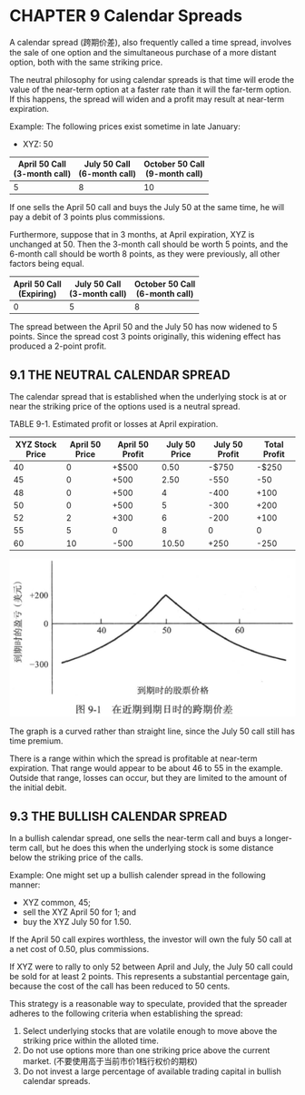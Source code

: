 # CHAPTER 9 Calendar Spreads

A calendar spread (跨期价差), also frequently called a time spread, involves the sale of one option and the simultaneous purchase of a more distant option, both with the same striking price.

The neutral philosophy for using calendar spreads is that time will erode the value of the near-term option at a faster rate than it will the far-term option. If this happens, the spread will widen and a profit may result at near-term expiration.

Example: The following prices exist sometime in late January:

- XYZ: 50

|April 50 Call <br> (3-month call)|July 50 Call <br> (6-month call)|October 50 Call <br> (9-month call)|
|--|--|--|
|5|8|10|

If one sells the April 50 call and buys the July 50 at the same time, he will pay a debit of 3 points plus commissions.

Furthermore, suppose that in 3 months, at April expiration, XYZ is unchanged at 50. Then the 3-month call should be worth 5 points, and the 6-month call should be worth 8 points, as they were previously, all other factors being equal.

|April 50 Call <br> (Expiring)|July 50 Call <br> (3-month call)|October 50 Call <br> (6-month call)|
|--|--|--|
|0|5|8|

The spread between the April 50 and the July 50 has now widened to 5 points. Since the spread cost 3 points originally, this widening effect has produced a 2-point profit.

## 9.1 THE NEUTRAL CALENDAR SPREAD

The calendar spread that is established when the underlying stock is at or near the striking price of the options used is a neutral spread.

TABLE 9-1. Estimated profit or losses at April expiration.

|XYZ Stock Price|April 50 Price|April 50 Profit|July 50 Price|July 50 Profit|Total Profit|
|--|--|--|--|--|--|
|40|0|+$500|0.50|-$750|-$250|
|45|0|+500|2.50|-550|-50|
|48|0|+500|4|-400|+100|
|50|0|+500|5|-300|+200|
|52|2|+300|6|-200|+100|
|55|5|0|8|0|0|
|60|10|-500|10.50|+250|-250|

![FIGURE 9-1](https://github.com/iknowledges/BlogImage/blob/main/Option/Figure-9-1.png?raw=true)

The graph is a curved rather than straight line, since the July 50 call still has time premium.

There is a range within which the spread is profitable at near-term expiration. That range would appear to be about 46 to 55 in the example. Outside that range, losses can occur, but they are limited to the amount of the initial debit.

## 9.3 THE BULLISH CALENDAR SPREAD

In a bullish calendar spread, one sells the near-term call and buys a longer-term call, but he does this when the underlying stock is some distance below the striking price of the calls.

Example: One might set up a bullish calender spread in the following manner:

- XYZ common, 45;
- sell the XYZ April 50 for 1; and
- buy the XYZ July 50 for 1.50.

If the April 50 call expires worthless, the investor will own the fuly 50 call at a net cost of 0.50, plus commissions.

If XYZ were to rally to only 52 between April and July, the July 50 call could be sold for at least 2 points. This represents a substantial percentage gain, because the cost of the call has been reduced to 50 cents.

This strategy is a reasonable way to speculate, provided that the spreader adheres to the following criteria when establishing the spread:

1. Select underlying stocks that are volatile enough to move above the striking price within the alloted time.
2. Do not use options more than one striking price above the current market. (不要使用高于当前市价1档行权价的期权)
3. Do not invest a large percentage of available trading capital in bullish calendar spreads.
